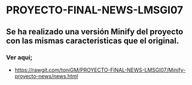 # PROYECTO-FINAL-NEWS-LMSGI07

## Se ha realizado una versión Minify del proyecto con las mismas caracteristicas que el original.

### Ver aqui;

  * https://rawgit.com/toniGM/PROYECTO-FINAL-NEWS-LMSGI07/Minify-proyecto-news/news.html


